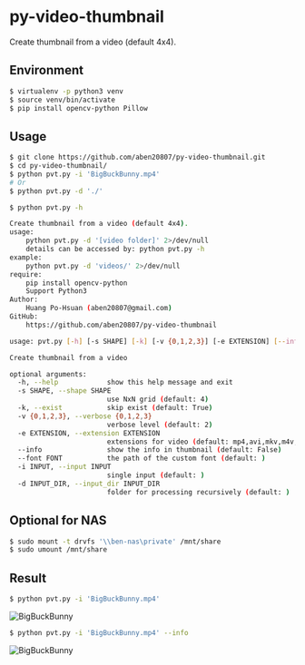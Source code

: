 # py-video-thumbnail

Create thumbnail from a video (default 4x4).

## Environment
```bash
$ virtualenv -p python3 venv
$ source venv/bin/activate
$ pip install opencv-python Pillow
```

## Usage

```bash
$ git clone https://github.com/aben20807/py-video-thumbnail.git
$ cd py-video-thumbnail/
$ python pvt.py -i 'BigBuckBunny.mp4'
# Or
$ python pvt.py -d './'
```

```bash
$ python pvt.py -h

Create thumbnail from a video (default 4x4).
usage:
    python pvt.py -d '[video folder]' 2>/dev/null
    details can be accessed by: python pvt.py -h
example:
    python pvt.py -d 'videos/' 2>/dev/null
require:
    pip install opencv-python
    Support Python3
Author:
    Huang Po-Hsuan (aben20807@gmail.com)
GitHub:
    https://github.com/aben20807/py-video-thumbnail

usage: pvt.py [-h] [-s SHAPE] [-k] [-v {0,1,2,3}] [-e EXTENSION] [--info] [--font FONT] [-i INPUT] [-d INPUT_DIR]

Create thumbnail from a video

optional arguments:
  -h, --help            show this help message and exit
  -s SHAPE, --shape SHAPE
                        use NxN grid (default: 4)
  -k, --exist           skip exist (default: True)
  -v {0,1,2,3}, --verbose {0,1,2,3}
                        verbose level (default: 2)
  -e EXTENSION, --extension EXTENSION
                        extensions for video (default: mp4,avi,mkv,m4v,flv,wmv)
  --info                show the info in thumbnail (default: False)
  --font FONT           the path of the custom font (default: )
  -i INPUT, --input INPUT
                        single input (default: )
  -d INPUT_DIR, --input_dir INPUT_DIR
                        folder for processing recursively (default: )
```

## Optional for NAS

```bash
$ sudo mount -t drvfs '\\ben-nas\private' /mnt/share
$ sudo umount /mnt/share
```

## Result

```bash
$ python pvt.py -i 'BigBuckBunny.mp4'
```

![BigBuckBunny](https://github.com/aben20807/py-video-thumbnail/assets/14831545/18d35dcd-4022-4bba-9b98-b23ce4906801)

```bash
$ python pvt.py -i 'BigBuckBunny.mp4' --info
```

![BigBuckBunny](https://github.com/aben20807/py-video-thumbnail/assets/14831545/5b8cbe55-7cbe-47c1-bfe8-0dea243640ad)
